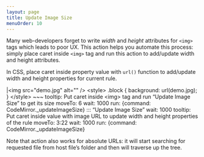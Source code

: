 ```yaml
---
layout: page
title: Update Image Size
menuOrder: 10
---
```

Many web-developers forget to write _width_ and _height_ attributes  for `<img>` tags which leads to poor UX. This action helps you automate this process: simply place caret inside `<img>` tag and run this action to add/update width and height attributes.

In CSS, place caret inside property value with `url()` function to add/update width and height properties for current rule.

<div class="movie-def">
|&lt;img src="demo.jpg" alt="" /&gt;
&lt;style&gt;
.block {
	background: url(demo.jpg);
}
&lt;/style&gt;
~~~
tooltip: Put caret inside &lt;img&gt; tag and run “Update Image Size” to get its size
moveTo: 6
wait: 1000
run: {command: CodeMirror._updateImageSize} ::: “Update Image Size”
wait: 1000
tooltip: Put caret inside value with image URL to update width and height properties of the rule
moveTo: 3:22
wait: 1000
run: {command: CodeMirror._updateImageSize}
</div>

Note that action also works for absolute URLs: it will start searching for requested file from host file’s folder and then will traverse up the tree.